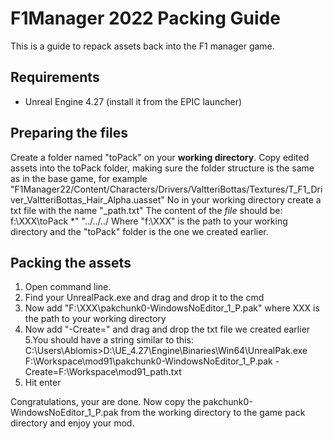 # F1Manager 2022 Packing Guide
This is a guide to repack assets back into the F1 manager game.

## Requirements
- Unreal Engine 4.27 (install it from the EPIC launcher)

## Preparing the files
Create a folder named "toPack" on your **working directory**.
Copy edited assets into the toPack folder, making sure the folder structure is the same as in the base game, for example 
"F1Manager22/Content/Characters/Drivers/ValtteriBottas/Textures/T_F1_Driver_ValtteriBottas_Hair_Alpha.uasset"
No in your working directory create a txt file with the name "_path.txt"
The content of the _file_ should be:
f:\XXX\toPack \*" "../../../
Where "f:\XXX" is the path to your working directory and the "toPack" folder is the one we created earlier.

## Packing the assets
1. Open command line.
2. Find your UnrealPack.exe and drag and drop it to the cmd
3. Now add "F:\XXX\pakchunk0-WindowsNoEditor_1_P.pak" where XXX is the path to your working directory
4. Now add "-Create=" and drag and drop the txt file we created earlier
5.You should have a string similar to this: C:\Users\Ablomis>D:\UE_4.27\Engine\Binaries\Win64\UnrealPak.exe F:\Workspace\mod91\pakchunk0-WindowsNoEditor_1_P.pak -Create=F:\Workspace\mod91\_path.txt
6. Hit enter

Congratulations, your are done. Now copy the pakchunk0-WindowsNoEditor_1_P.pak from the working directory to the game pack directory and enjoy your mod.
